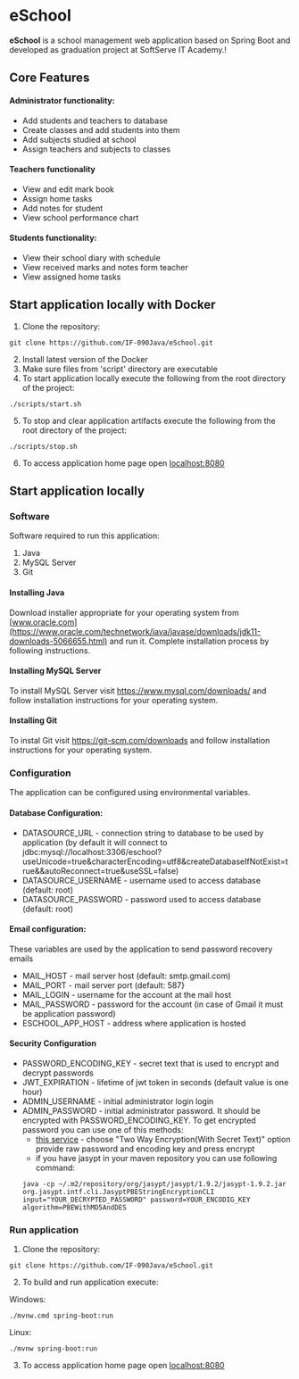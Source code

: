 # eSchool

**eSchool** is a school management web application based on Spring Boot and developed as graduation project at SoftServe IT Academy.!

## Core Features
#### Administrator functionality:
* Add students and teachers to database
* Create classes and add students into them
* Add subjects studied at school
* Assign teachers and subjects to classes 

#### Teachers functionality
* View and edit mark book
* Assign home tasks
* Add notes for student
* View school performance chart

#### Students functionality: 
* View their school diary with schedule
* View received marks and notes form teacher
* View assigned home tasks

## Start application locally with Docker
1. Clone the repository:
```
git clone https://github.com/IF-090Java/eSchool.git
``` 
2. Install latest version of the Docker
3. Make sure files from 'script' directory are executable 
4. To start application locally execute the following from the root directory of the project:
```
./scripts/start.sh
```  
5. To stop and clear application artifacts execute the following from the root directory of the project:
```
./scripts/stop.sh
```
6. To access application home page open [localhost:8080](http://localhost:8080/)

## Start application locally
### Software
Software required to run this application:
1. Java
2. MySQL Server
3. Git

#### Installing Java
Download installer appropriate for your operating system from [www.oracle.com](https://www.oracle.com/technetwork/java/javase/downloads/jdk11-downloads-5066655.html) and run it. Complete installation process by following instructions.

#### Installing MySQL Server
To install MySQL Server visit https://www.mysql.com/downloads/ and follow installation instructions for your operating system.

#### Installing Git
To instal Git visit https://git-scm.com/downloads and follow installation instructions for your operating system.

### Configuration
The application can be configured using environmental variables.
#### Database Configuration:
* DATASOURCE_URL - connection string to database to be used by application (by default it will connect to jdbc:mysql://localhost:3306/eschool?useUnicode=true&characterEncoding=utf8&createDatabaseIfNotExist=true&&autoReconnect=true&useSSL=false)
* DATASOURCE_USERNAME - username used to access database (default: root)
* DATASOURCE_PASSWORD - password used to access database (default: root)
#### Email configuration:
These variables are used by the application to send password recovery emails
* MAIL_HOST - mail server host (default: smtp.gmail.com)
* MAIL_PORT - mail server port (default: 587}
* MAIL_LOGIN - username for the account at the mail host
* MAIL_PASSWORD - password for the account (in case of Gmail it must be application password)
* ESCHOOL_APP_HOST - address where application is hosted
#### Security Configuration
* PASSWORD_ENCODING_KEY - secret text that is used to encrypt and decrypt passwords
* JWT_EXPIRATION - lifetime of jwt token in seconds (default value is one hour)
* ADMIN_USERNAME - initial administrator login login
* ADMIN_PASSWORD - initial administrator password. It should be encrypted with PASSWORD_ENCODING_KEY. To get encrypted password you can use one of this methods:
     * [this service](https://www.devglan.com/online-tools/jasypt-online-encryption-decryption) - 
 choose "Two Way Encryption(With Secret Text)" option provide raw password and encoding key and press encrypt
    * if you have jasypt in your maven repository you can use following command:
    ```
    java -cp ~/.m2/repository/org/jasypt/jasypt/1.9.2/jasypt-1.9.2.jar org.jasypt.intf.cli.JasyptPBEStringEncryptionCLI input="YOUR_DECRYPTED_PASSWORD" password=YOUR_ENCODIG_KEY algorithm=PBEWithMD5AndDES
    ```


### Run application
1. Clone the repository:
```
git clone https://github.com/IF-090Java/eSchool.git
``` 
2. To build and run application execute:

Windows:
```
./mvnw.cmd spring-boot:run
```
Linux:
```
./mvnw spring-boot:run
```
3. To access application home page open [localhost:8080](http://localhost:8080/)

